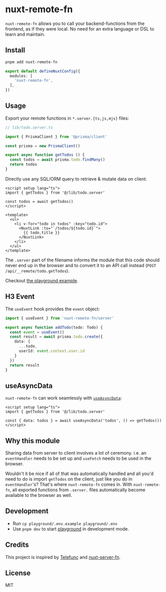 # nuxt-remote-fn

`nuxt-remote-fn` allows you to call your backend-functions from the frontend, as if they were local. No need for an extra language or DSL to learn and maintain.

## Install

```bash
pnpm add nuxt-remote-fn
```

```ts
export default defineNuxtConfig({
  modules: [
    'nuxt-remote-fn',
  ],
})
```

## Usage

Export your remote functions in `*.server.{ts,js,mjs}` files:

```ts
// lib/todo.server.ts

import { PrismaClient } from '@prisma/client'

const prisma = new PrismaClient()

export async function getTodos () {
  const todos = await prisma.todo.findMany()
  return todos
}
```

Directly use any SQL/ORM query to retrieve & mutate data on client.

```vue
<script setup lang="ts">
import { getTodos } from '@/lib/todo.server'

const todos = await getTodos()
</script>

<template>
  <ul>
    <li v-for="todo in todos" :key="todo.id">
      <NuxtLink :to="`/todos/${todo.id}`">
        {{ todo.title }}
      </NuxtLink>
    </li>
  </ul>
</template>
```

The `.server` part of the filename informs the module that this code should never end up in the browser and to convert it to an API call instead (`POST /api/__remote/todo.getTodos`).

Checkout [the playground example](/playground).

## H3 Event

The `useEvent` hook provides the `event` object:

```ts
import { useEvent } from 'nuxt-remote-fn/server'

export async function addTodo(todo: Todo) {
  const event = useEvent()
  const result = await prisma.todo.create({
    data: {
      ...todo,
      userId: event.context.user.id
    }
  })
  return result
}
```

## useAsyncData

`nuxt-remote-fn` can work seamlessly with [`useAsyncData`](https://nuxt.com/docs/api/composables/use-async-data/):

```vue
<script setup lang="ts">
import { getTodos } from '@/lib/todo.server'

const { data: todos } = await useAsyncData('todos', () => getTodos())
</script>
```

## Why this module

Sharing data from server to client involves a lot of ceremony. i.e. an `eventHandler` needs to be set up and `useFetch` needs to be used in the browser.

Wouldn't it be nice if all of that was automatically handled and all you'd need to do is import `getTodos` on the client, just like you do in `eventHandler`'s? That's where `nuxt-remote-fn` comes in. With `nuxt-remote-fn`, all exported functions from `.server.` files automatically become available to the browser as well.

## Development

- Run `cp playground/.env.example playground/.env`
- Use `pnpm dev` to start [playground](./playground) in development mode.

## Credits

This project is inspired by [Telefunc](https://telefunc.com) and [nuxt-server-fn](https://github.com/antfu/nuxt-server-fn).

## License

MIT
